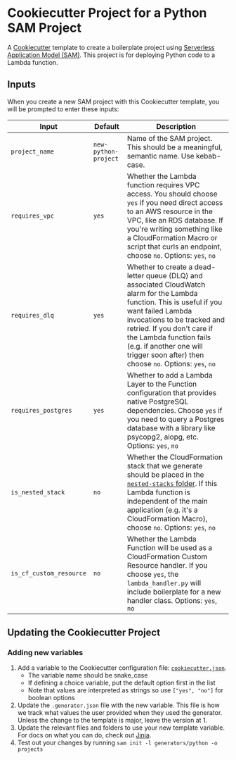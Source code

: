 # Cookiecutter Project for a Python SAM Project

A [Cookiecutter](https://github.com/audreyr/cookiecutter) template to create a boilerplate project using [Serverless Application Model (SAM)](https://github.com/awslabs/serverless-application-model). This project is for deploying Python code to a Lambda function.

## Inputs
When you create a new SAM project with this Cookiecutter template, you will be prompted to enter these inputs:

Input | Default | Description
--- | --- | ---
`project_name` | `new-python-project` | Name of the SAM project. This should be a meaningful, semantic name. Use kebab-case.
`requires_vpc` | `yes` | Whether the Lambda function requires VPC access. You should choose `yes` if you need direct access to an AWS resource in the VPC, like an RDS database. If you're writing something like a CloudFormation Macro or script that curls an endpoint, choose `no`. Options: `yes`, `no`
`requires_dlq` | `yes` | Whether to create a dead-letter queue (DLQ) and associated CloudWatch alarm for the Lambda function. This is useful if you want failed Lambda invocations to be tracked and retried. If you don't care if the Lambda function fails (e.g. if another one will trigger soon after) then choose `no`. Options: `yes`, `no`
`requires_postgres` | `yes` | Whether to add a Lambda Layer to the Function configuration that provides native PostgreSQL dependencies. Choose `yes` if you need to query a Postgres database with a library like psycopg2, aiopg, etc. Options: `yes`, `no`
`is_nested_stack` | `no` | Whether the CloudFormation stack that we generate should be placed in the [`nested-stacks` folder](/deployment/cf_templates/nested-stacks). If this Lambda function is independent of the main application (e.g. it's a CloudFormation Macro), choose `no`. Options: `yes`, `no`
`is_cf_custom_resource` | `no` | Whether the Lambda Function will be used as a CloudFormation Custom Resource handler. If you choose `yes`, the `lambda_handler.py` will include boilerplate for a new handler class. Options: `yes`, `no`

## Updating the Cookiecutter Project

### Adding new variables
1. Add a variable to the Cookiecutter configuration file: [`cookiecutter.json`](./cookiecutter.json).
    - The variable name should be snake_case
    - If defining a choice variable, put the default option first in the list
    - Note that values are interpreted as strings so use `["yes", "no"]` for boolean options
1. Update the `.generator.json` file with the new variable. This file is how we track what values the user provided when they used the generator. Unless the change to the template is major, leave the version at 1.
1. Update the relevant files and folders to use your new template variable. For docs on what you can do, check out [Jinja](https://jinja.palletsprojects.com/en/2.10.x/).
1. Test out your changes by running `sam init -l generators/python -o projects`

